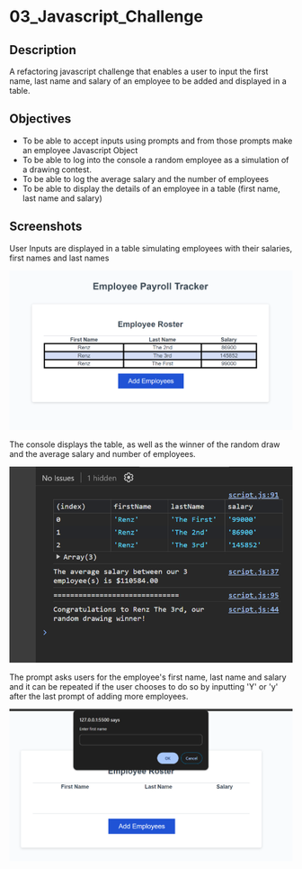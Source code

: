 # 03_Javascript_Challenge

## Description

A refactoring javascript challenge that enables a user to input the first name, last name and salary of an employee to be added and displayed in a table.

## Objectives
- To be able to accept inputs using prompts and from those prompts make an employee Javascript Object
- To be able to log into the console a random employee as a simulation of a drawing contest.
- To be able to log the average salary and the number of employees
- To be able to display the details of an employee in a table (first name, last name and salary)

## Screenshots
User Inputs are displayed in a table simulating employees with their salaries, first names and last names

![alt text](./Assets/table.png)

The console displays the table, as well as the winner of the random draw and the average salary and number of employees.

![alt text](./Assets/console.png)

The prompt asks users for the employee's first name, last name and salary and it can be repeated if the user chooses to do so by inputting 'Y' or 'y' after the last prompt of adding more employees.

![alt text](./Assets/input.png)



